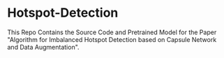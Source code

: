 # Hotspot-Detection
This Repo Contains the Source Code and Pretrained Model for the Paper "Algorithm for Imbalanced Hotspot Detection based  on Capsule Network and Data Augmentation".
